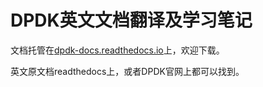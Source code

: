 # DPDK英文文档翻译及学习笔记

文档托管在[dpdk-docs.readthedocs.io](http://dpdk-docs.readthedocs.io/)上，欢迎下载。

英文原文档readthedocs上，或者DPDK官网上都可以找到。
